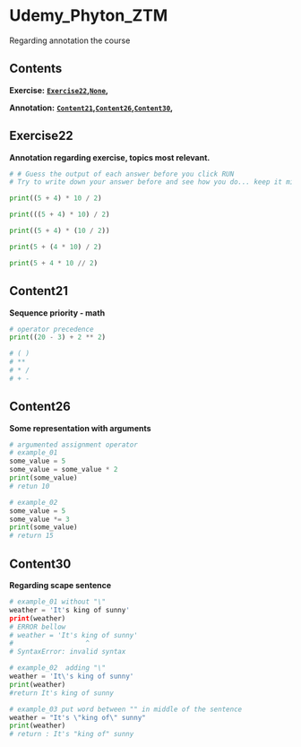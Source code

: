 # Udemy_Phyton_ZTM 
Regarding annotation the course

Contents
--------
**Exercise:** **[`Exercise22`](#exercise22)__,__[`None`](#none)__,__**

**Annotation:** **[`Content21`](#content21)__,__[`Content26`](#content26)__,__[`Content30`](#content30)__,__**

Exercise22
--------
**Annotation regarding exercise, topics most relevant.**

```python
# # Guess the output of each answer before you click RUN
# Try to write down your answer before and see how you do... keep it mind I made it a little tricky for you :)

print((5 + 4) * 10 / 2)

print(((5 + 4) * 10) / 2)

print((5 + 4) * (10 / 2))

print(5 + (4 * 10) / 2)

print(5 + 4 * 10 // 2)

```

Content21
--------
**Sequence priority - math**

```python
# operator precedence
print((20 - 3) + 2 ** 2)

# ( )
# **
# * /
# + -
```

Content26
--------
**Some representation with arguments**

```python
# argumented assignment operator
# example_01
some_value = 5
some_value = some_value * 2
print(some_value)
# retun 10

# example_02
some_value = 5
some_value *= 3
print(some_value)
# return 15

```
Content30
--------
**Regarding scape sentence**

```python
# example_01 without "\"
weather = 'It's king of sunny'
print(weather)
# ERROR bellow
# weather = 'It's king of sunny'
#                  ^
# SyntaxError: invalid syntax

# example_02  adding "\"
weather = 'It\'s king of sunny'
print(weather)
#return It's king of sunny

# example_03 put word between "" in middle of the sentence
weather = "It's \"king of\" sunny"
print(weather)
# return : It's "king of" sunny
```
